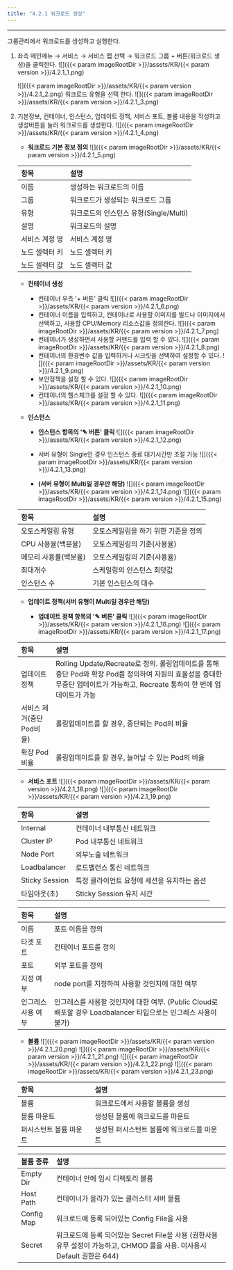 ```yaml
---
title: "4.2.1 워크로드 생성"
---
```


---
그룹관리에서 워크로드를 생성하고 실행한다.

1. 좌측 메인메뉴 → 서비스 → 서비스 맵 선택 → 워크로드 그룹 + 버튼\(워크로드 생성\)을 클릭한다.
    ![]({{< param imageRootDir >}}/assets/KR/{{< param version >}}/4.2.1_1.png)
    
    ![]({{< param imageRootDir >}}/assets/KR/{{< param version >}}/4.2.1_2.png)
    워크로드 유형을 선택 한다.
    ![]({{< param imageRootDir >}}/assets/KR/{{< param version >}}/4.2.1_3.png)

2. 기본정보, 컨테이너, 인스턴스, 업데이트 정책, 서비스 포트, 볼륨 내용을 작성하고 생성버튼을 눌러 워크로드를 생성한다.
    ![]({{< param imageRootDir >}}/assets/KR/{{< param version >}}/4.2.1_4.png)
    
    * **워크로드 기본 정보 정의**
    ![]({{< param imageRootDir >}}/assets/KR/{{< param version >}}/4.2.1_5.png)
    
    | **항목** | **설명** |
    | :--- | :--- |
    | 이름 | 생성하는 워크로드의 이름 |
    | 그룹 | 워크로드가 생성되는 워크로드 그룹 |
    | 유형 | 워크로드의 인스턴스 유형\(Single/Multi\) |
    | 설명 | 워크로드의 설명 |
    | 서비스 계정 명 | 서비스 계정 명 |
    | 노드 셀렉터 키 | 노드 셀렉터 키 |
    | 노드 셀렉터 값 | 노드 셀렉터 값 |
    
    * **컨테이너 생성**
    
      * 컨테이너 우측 '+ 버튼' 클릭
      ![]({{< param imageRootDir >}}/assets/KR/{{< param version >}}/4.2.1_6.png)
      * 컨테이너 이름을 입력하고, 컨테이너로 사용할 이미지를 빌드나 이미지에서 선택하고, 사용할 CPU/Memory 리소스값을 정의한다.
      ![]({{< param imageRootDir >}}/assets/KR/{{< param version >}}/4.2.1_7.png)
      * 컨테이너가 생성하면서 사용할 커맨드를 입력 할 수 있다.
      ![]({{< param imageRootDir >}}/assets/KR/{{< param version >}}/4.2.1_8.png)
      * 컨테이너의 환경변수 값을 입력하거나 시크릿을 선택하여 설정할 수 있다.
      ![]({{< param imageRootDir >}}/assets/KR/{{< param version >}}/4.2.1_9.png)
      * 보안정책을 설정 할 수 있다.
      ![]({{< param imageRootDir >}}/assets/KR/{{< param version >}}/4.2.1_10.png)
      * 컨테이너의 헬스체크를 설정 할 수 있다.
      ![]({{< param imageRootDir >}}/assets/KR/{{< param version >}}/4.2.1_11.png)
    
    * **인스턴스**
    
      * **인스턴스 항목의 '✎ 버튼' 클릭**
      ![]({{< param imageRootDir >}}/assets/KR/{{< param version >}}/4.2.1_12.png)
    
      * 서버 유형이 Single인 경우 인스턴스 종료 대기시간만 조절 가능
      ![]({{< param imageRootDir >}}/assets/KR/{{< param version >}}/4.2.1_13.png)
    
      * **\(서버 유형이 Multi일 경우만 해당\)**
      ![]({{< param imageRootDir >}}/assets/KR/{{< param version >}}/4.2.1_14.png)
      ![]({{< param imageRootDir >}}/assets/KR/{{< param version >}}/4.2.1_15.png)
    
    | **항목** | **설명** |
    | :--- | :--- |
    | 오토스케일링 유형 | 오토스케일링을 하기 위한 기준을 정의 |
    | CPU 사용율\(백분율\) | 오토스케일링의 기준\(사용율\) |
    | 메모리 사용률\(백분율\) | 오토스케일링의 기준\(사용율\) |
    | 최대개수 | 스케일링의 인스턴스 최댓값 |
    | 인스턴스 수 | 기본 인스턴스의 대수 |
    
    * **업데이트 정책\(서버 유형이 Multi일 경우만 해당\)**
    
      * **업데이트 정책 항목의 '✎ 버튼' 클릭**
      ![]({{< param imageRootDir >}}/assets/KR/{{< param version >}}/4.2.1_16.png)
      ![]({{< param imageRootDir >}}/assets/KR/{{< param version >}}/4.2.1_17.png)
    
    | **항목** | **설명** |
    | :--- | :--- |
    | 업데이트 정책 | Rolling Update/Recreate로 정의. 롤링업데이트를 통해 중단 Pod와 확장 Pod를 정의하여 자원의 효율성을 증대한 무중단 업데이트가 가능하고, Recreate 통하여 한 번에 업데이트가 가능 |
    | 서비스 제거\(중단Pod비율\) | 롤링업데이트를 할 경우, 중단되는 Pod의 비율 |
    | 확장 Pod비율 | 롤링업데이트를 할 경우, 늘어날 수 있는 Pod의 비율 |
    
    * **서비스 포트**
    ![]({{< param imageRootDir >}}/assets/KR/{{< param version >}}/4.2.1_18.png)
    ![]({{< param imageRootDir >}}/assets/KR/{{< param version >}}/4.2.1_19.png)
    
    | **항목** | **설명** |
    | :--- | :--- |
    | Internal | 컨테이너 내부통신 네트워크 |
    | Cluster IP | Pod 내부통신 네트워크 |
    | Node Port | 외부노출 네트워크 |
    | Loadbalancer | 로드밸런스 통신 네트워크 |
    | Sticky Session | 특정 클라이언트 요청에 세션을 유지하는 옵션 |
    | 타임아웃(초) | Sticky Session 유지 시간|
    
    | **항목** | **설명** |
    | :--- | :--- |
    | 이름 | 포트 이름을 정의 |
    | 타겟 포트 | 컨테이너 포트를 정의 |
    | 포트 | 외부 포트를 정의 |
    | 지정 여부 | node port를 지정하여 사용할 것인지에 대한 여부 |
    | 인그레스 사용 여부 | 인그레스를 사용할 것인지에 대한 여부. \(Public Cloud로 배포할 경우 Loadbalancer 타입으로는 인그레스 사용이 불가\) |
    
    * **볼륨**
    ![]({{< param imageRootDir >}}/assets/KR/{{< param version >}}/4.2.1_20.png)
    ![]({{< param imageRootDir >}}/assets/KR/{{< param version >}}/4.2.1_21.png)
    ![]({{< param imageRootDir >}}/assets/KR/{{< param version >}}/4.2.1_22.png)
    ![]({{< param imageRootDir >}}/assets/KR/{{< param version >}}/4.2.1_23.png)
    
    | **항목** | 설명 |
    | :--- | :--- |
    | 볼륨 | 워크로드에서 사용할 볼륨을 생성 |
    | 볼륨 마운트 | 생성된 볼륨에 워크로드를 마운트 |
    | 퍼시스턴트 볼륨 마운트 |생성된 퍼시스턴트 볼륨에 워크로드를 마운트 |
    
    | **볼륨 종류** | **설명** |
    | :--- | :--- |
    | Empty Dir | 컨테이너 안에 임시 디렉토리 볼륨 |
    | Host Path | 컨테이너가 올라가 있는 클러스터 서버 볼륨 |
    | Config Map | 워크로드에 등록 되어있는 Config File을 사용 |
    | Secret | 워크로드에 등록 되어있는 Secret File을 사용 \(권한사용 유무 설정이 가능하고, CHMOD 룰을 사용. 미사용시 Default 권한은 644\) |
